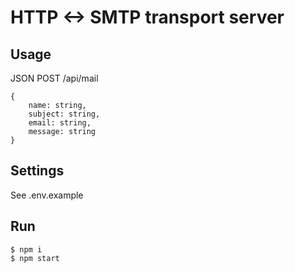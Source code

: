 # HTTP <-> SMTP transport server
## Usage
JSON POST /api/mail
```
{
    name: string,
    subject: string,
    email: string,
    message: string
}
```
## Settings
See .env.example
## Run
```
$ npm i
$ npm start
```

